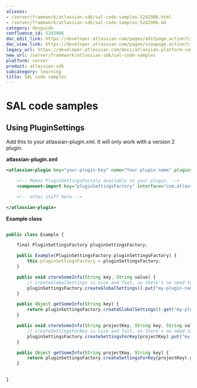 ```yaml
---
aliases:
- /server/framework/atlassian-sdk/sal-code-samples-5242906.html
- /server/framework/atlassian-sdk/sal-code-samples-5242906.md
category: devguide
confluence_id: 5242906
dac_edit_link: https://developer.atlassian.com/pages/editpage.action?cjm=wozere&pageId=5242906
dac_view_link: https://developer.atlassian.com/pages/viewpage.action?cjm=wozere&pageId=5242906
legacy_url: https://developer.atlassian.com/docs/atlassian-platform-common-components/shared-access-layer/sal-code-samples
new_url: /server/framework/atlassian-sdk/sal-code-samples
platform: server
product: atlassian-sdk
subcategory: learning
title: SAL code samples
---
```

# SAL code samples

## Using PluginSettings

Add this to your atlassian-plugin.xml. It will only work with a version 2 plugin.

**atlassian-plugin.xml**

``` xml
<atlassian-plugin key="your-plugin-key" name="Your plugin name" plugins-version="2">

    <!-- Makes PluginSettingsFactory available to your plugin. -->
    <component-import key="pluginSettingsFactory" interface="com.atlassian.sal.api.pluginsettings.PluginSettingsFactory" />

    <!-- other stuff here -->

</atlassian-plugin>
```

**Example class**

``` javascript

public class Example {

    final PluginSettingsFactory pluginSettingsFactory;

    public Example(PluginSettingsFactory pluginSettingsFactory) {
        this.pluginSettingsFactory = pluginSettingsFactory;
    }

    public void storeSomeInfo(String key, String value) {
        // createGlobalSettings is nice and fast, so there's no need to cache it (it's memoised when necessary).
        pluginSettingsFactory.createGlobalSettings().put("my-plugin-namespace" + key, value);
    }

    public Object getSomeInfo(String key) {
        return pluginSettingsFactory.createGlobalSettings().get("my-plugin-namespace" + key);
    }

    public void storeSomeInfo(String projectKey, String key, String value) {
        // createSettingsForKey is nice and fast, so there's no need to cache it (it's memoised when necessary).
        pluginSettingsFactory.createSettingsForKey(projectKey).put("my-plugin-namespace" + key, value);
    }

    public Object getSomeInfo(String projectKey, String key) {
        return pluginSettingsFactory.createSettingsForKey(projectKey).get("my-plugin-namespace" + key);
    }

    
}
```























































































































































































































